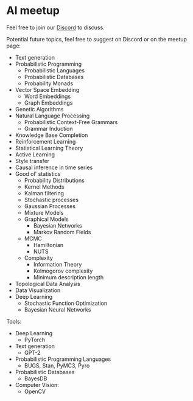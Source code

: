 # AI meetup

Feel free to join our [Discord](https://discord.gg/9DDSdSe) to discuss.

Potential future topics, feel free to suggest on Discord or on the meetup page:

* Text generation
* Probabilistic Programming
  * Probabilistic Languages
  * Probabilistic Databases
  * Probability Monads
* Vector Space Embedding
  * Word Embeddings
  * Graph Embeddings
* Genetic Algorithms
* Natural Language Processing
  * Probabilistic Context-Free Grammars
  * Grammar Induction
* Knowledge Base Completion
* Reinforcement Learning
* Statistical Learning Theory
* Active Learning
* Style transfer
* Causal inference in time series
* Good ol' statistics
  * Probability Distributions
  * Kernel Methods
  * Kalman filtering
  * Stochastic processes
  * Gaussian Processes
  * Mixture Models
  * Graphical Models
    * Bayesian Networks
    * Markov Random Fields
  * MCMC
    * Hamiltonian
    * NUTS
  * Complexity
    * Information Theory
    * Kolmogorov complexity
    * Minimum description length
* Topological Data Analysis
* Data Visualization
* Deep Learning
  * Stochastic Function Optimization
  * Bayesian Neural Networks

Tools:
 
* Deep Learning
  * PyTorch
* Text generation
  * GPT-2
* Probabilistic Programming Languages
  * BUGS, Stan, PyMC3, Pyro
* Probabilistic Databases
  * BayesDB
* Computer Vision:
  * OpenCV
